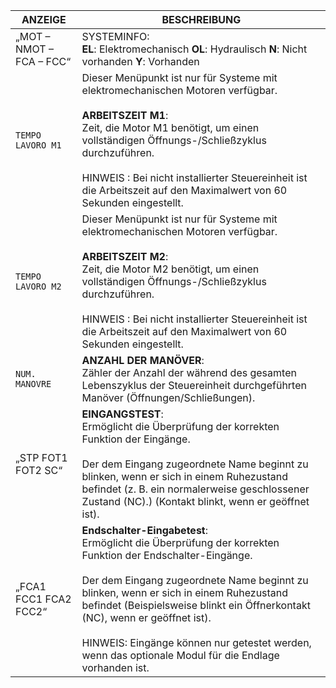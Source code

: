 | ANZEIGE | BESCHREIBUNG |
| --- | --- |
| „MOT – NMOT – FCA – FCC“ | SYSTEMINFO:<br>**EL**: Elektromechanisch **OL**: Hydraulisch **N**: Nicht vorhanden **Y**: Vorhanden |
| `TEMPO LAVORO M1` | Dieser Menüpunkt ist nur für Systeme mit elektromechanischen Motoren verfügbar.<br><br>**ARBEITSZEIT M1**: <br>Zeit, die Motor M1 benötigt, um einen vollständigen Öffnungs-/Schließzyklus durchzuführen.<br><br>HINWEIS : Bei nicht installierter Steuereinheit ist die Arbeitszeit auf den Maximalwert von 60 Sekunden eingestellt. |
| `TEMPO LAVORO M2` | Dieser Menüpunkt ist nur für Systeme mit elektromechanischen Motoren verfügbar.<br><br>**ARBEITSZEIT M2**: <br>Zeit, die Motor M2 benötigt, um einen vollständigen Öffnungs-/Schließzyklus durchzuführen.<br><br>HINWEIS : Bei nicht installierter Steuereinheit ist die Arbeitszeit auf den Maximalwert von 60 Sekunden eingestellt. |
| `NUM. MANOVRE` | **ANZAHL DER MANÖVER**: <br>Zähler der Anzahl der während des gesamten Lebenszyklus der Steuereinheit durchgeführten Manöver (Öffnungen/Schließungen). |
| „STP FOT1 FOT2 SC“ | **EINGANGSTEST**: <br>Ermöglicht die Überprüfung der korrekten Funktion der Eingänge.<br><br>Der dem Eingang zugeordnete Name beginnt zu blinken, wenn er sich in einem Ruhezustand befindet (z. B. ein normalerweise geschlossener Zustand (NC).) (Kontakt blinkt, wenn er geöffnet ist). |
| „FCA1 FCC1 FCA2 FCC2“ | **Endschalter-Eingabetest**: <br>Ermöglicht die Überprüfung der korrekten Funktion der Endschalter-Eingänge.<br><br>Der dem Eingang zugeordnete Name beginnt zu blinken, wenn er sich in einem Ruhezustand befindet (Beispielsweise blinkt ein Öffnerkontakt (NC), wenn er geöffnet ist).<br><br>HINWEIS: Eingänge können nur getestet werden, wenn das optionale Modul für die Endlage vorhanden ist. |